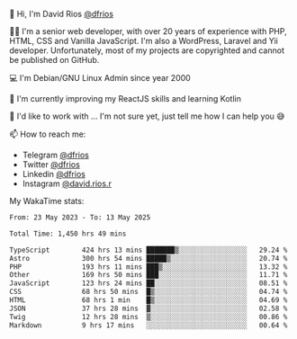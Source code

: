 👋 Hi, I'm David Rios [@dfrios](https://github.com/dfrios)

👨‍💻 I'm a senior web developer, with over 20 years of experience with PHP, HTML, CSS and Vanilla JavaScript. I'm also a WordPress, Laravel and Yii developer. Unfortunately, most of my projects are copyrighted and cannot be published on GitHub.

💻 I'm Debian/GNU Linux Admin since year 2000

🌱 I'm currently improving my ReactJS skills and learning Kotlin

💞️ I'd like to work with ... I'm not sure yet, just tell me how I can help you 😅


📫 How to reach me:
* Telegram [@dfrios](https://t.me/dfrios)
* Twitter [@dfrios](https://twitter.com/dfrios)
* Linkedin [@dfrios](https://linkedin.com/in/dfrios)
* Instagram [@david.rios.r](https://instagram.com/david.rios.r)



My WakaTime stats:
<!--START_SECTION:waka-->

```txt
From: 23 May 2023 - To: 13 May 2025

Total Time: 1,450 hrs 49 mins

TypeScript        424 hrs 13 mins ███████▒░░░░░░░░░░░░░░░░░   29.24 %
Astro             300 hrs 54 mins █████▒░░░░░░░░░░░░░░░░░░░   20.74 %
PHP               193 hrs 11 mins ███▒░░░░░░░░░░░░░░░░░░░░░   13.32 %
Other             169 hrs 50 mins ███░░░░░░░░░░░░░░░░░░░░░░   11.71 %
JavaScript        123 hrs 24 mins ██░░░░░░░░░░░░░░░░░░░░░░░   08.51 %
CSS               68 hrs 50 mins  █▒░░░░░░░░░░░░░░░░░░░░░░░   04.74 %
HTML              68 hrs 1 min    █▒░░░░░░░░░░░░░░░░░░░░░░░   04.69 %
JSON              37 hrs 28 mins  ▓░░░░░░░░░░░░░░░░░░░░░░░░   02.58 %
Twig              12 hrs 28 mins  ▒░░░░░░░░░░░░░░░░░░░░░░░░   00.86 %
Markdown          9 hrs 17 mins   ░░░░░░░░░░░░░░░░░░░░░░░░░   00.64 %
```

<!--END_SECTION:waka-->
